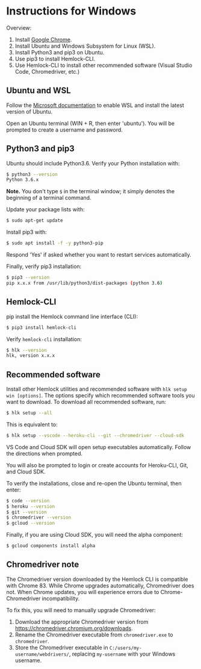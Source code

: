 # Instructions for Windows

Overview:

1. Install [Google Chrome](https://www.google.com/chrome/).
2. Install Ubuntu and Windows Subsystem for Linux (WSL).
3. Install Python3 and pip3 on Ubuntu.
4. Use pip3 to install Hemlock-CLI.
5. Use Hemlock-CLI to install other recommended software (Visual Studio Code, Chromedriver, etc.)

## Ubuntu and WSL

Follow the [Microsoft documentation](https://docs.microsoft.com/en-us/windows/wsl/install-win10) to enable WSL and install the latest version of Ubuntu.

Open an Ubuntu terminal (WIN + R, then enter 'ubuntu'). You will be prompted to create a username and password.

## Python3 and pip3

Ubuntu should include Python3.6. Verify your Python installation with:

```bash
$ python3 --version
Python 3.6.x
```

**Note.** You don't type `$` in the terminal window; it simply denotes the beginning of a terminal command.

Update your package lists with:

```bash
$ sudo apt-get update
```

Install pip3 with:

```bash
$ sudo apt install -f -y python3-pip
```

Respond 'Yes' if asked whether you want to restart services automatically.

Finally, verify pip3 installation:

```bash
$ pip3 --version
pip x.x.x from /usr/lib/python3/dist-packages (python 3.6)
```

## Hemlock-CLI

pip install the Hemlock command line interface (CLI):

```bash
$ pip3 install hemlock-cli
```

Verify `hemlock-cli` installation:

```bash
$ hlk --version
hlk, version x.x.x
```

## Recommended software

Install other Hemlock utilities and recommended software with `hlk setup win [options]`. The options specify which recommended software tools you want to download. To download all recommended software, run:

```bash
$ hlk setup --all
```

This is equivalent to:

```bash
$ hlk setup --vscode --heroku-cli --git --chromedriver --cloud-sdk
```

VS Code and Cloud SDK will open setup executables automatically. Follow the directions when prompted.

You will also be prompted to login or create accounts for Heroku-CLI, Git, and Cloud SDK.

To verify the installations, close and re-open the Ubuntu terminal, then enter:

```bash
$ code --version
$ heroku --version
$ git --version
$ chromedriver --version
$ gcloud --version
```

Finally, if you are using Cloud SDK, you will need the alpha component:

```bash
$ gcloud components install alpha
```

## Chromedriver note

The Chromedriver version downloaded by the Hemlock CLI is compatible with Chrome 83. While Chrome upgrades automatically, Chromedriver does not. When Chrome updates, you will experience errors due to Chrome-Chromedriver incompatibility.

To fix this, you will need to manually upgrade Chromedriver:

1. Download the appropriate Chromedriver version from <https://chromedriver.chromium.org/downloads>.
2. Rename the Chromedriver executable from `chromedriver.exe` to `chromedriver`.
3. Store the Chromedriver executable in `C:/users/my-username/webdrivers/`, replacing `my-username` with your Windows username.